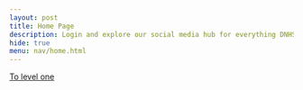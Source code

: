 ```yaml
---
layout: post
title: Home Page
description: Login and explore our social media hub for everything DNHS 
hide: true
menu: nav/home.html
---
```


[To level one](navigation/levelone.md)
